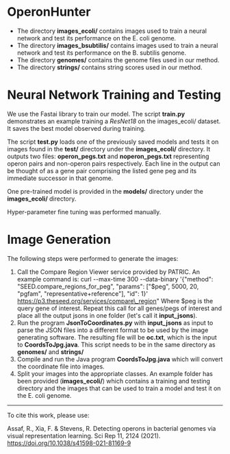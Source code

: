 # OperonHunter

* The directory **images_ecoli/** contains images used to train a neural network and test its performance on the E. coli genome. 
* The directory **images_bsubtilis/** contains images used to train a neural network and test its performance on the B. subtilis genome. 
* The directory **genomes/** contains the genome files used in our method. 
* The directory **strings/** contains string scores used in our method. 


<h1> Neural Network Training and Testing </h1> 

We use the Fastai library to train our model. The script **train.py** demonstrates an example training a *ResNet18* on the images_ecoli/ dataset. It saves the best model observed during training. 

The script **test.py** loads one of the previously saved models and tests it on images found in the **test/** directory under the **images_ecoli/** directory. It outputs two files: **operon_pegs.txt** and **noperon_pegs.txt** representing operon pairs and non-operon pairs respectively. Each line in the output can be thought of as a gene pair comprising the listed gene peg and its immediate successor in that genome. 

One pre-trained model is provided in the **models/** directory under the **images_ecoli/** directory. 

Hyper-parameter fine tuning was performed manually. 

<h1> Image Generation </h1> 

The following steps were performed to generate the images:

1. Call the Compare Region Viewer service provided by PATRIC. An example command is:
    curl --max-time 300 --data-binary '{\"method\": \"SEED.compare\_regions\_for\_peg\", \"params\": [\"$peg\", 5000, 20, \"pgfam\", \"representative+reference\"], \"id\": 1}'         https://p3.theseed.org/services/compare\_region"
    Where $peg is the query gene of interest. Repeat this call for all genes/pegs of interest and place all the output jsons in one folder (let's call it **input\_jsons**). 
1. Run the program **JsonToCoordinates.py** with **input\_jsons** as input to parse the JSON files into a different format to be used by the image generating software. The resulting file will be **oc.txt**, which is the input to **CoordsToJpg.java**. 
    This script needs to be in the same directory as **genomes/** and **strings/** 
1. Compile and run the Java program **CoordsToJpg.java** which will convert the coordinate file into images. 
1. Split your images into the appropriate classes. An example folder has been provided (**images_ecoli/**) which contains a training and testing directory and the images that can be used to train a model and test it on the E. coli genome. 

<hr/>

To cite this work, please use:

Assaf, R., Xia, F. & Stevens, R. Detecting operons in bacterial genomes via visual representation learning. Sci Rep 11, 2124 (2021). https://doi.org/10.1038/s41598-021-81169-9

